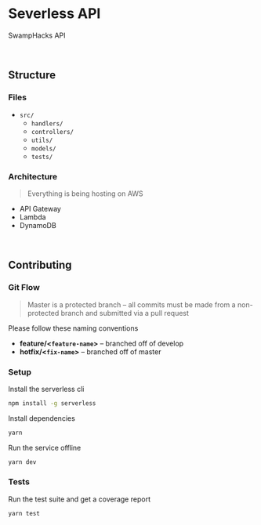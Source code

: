 # Severless API

SwampHacks API 

<br/>

## Structure

### Files

- `src/`
  - `handlers/`
  - `controllers/`
  - `utils/`
  - `models/`
  - `tests/`

### Architecture

> Everything is being hosting on AWS

- API Gateway
- Lambda
- DynamoDB

<br/>

## Contributing

### Git Flow

> Master is a protected branch – all commits must be made from a non-protected branch and submitted via a pull request

Please follow these naming conventions

- **feature/<`feature-name`>** – branched off of develop
- **hotfix/<`fix-name`>** – branched off of master

### Setup

Install the serverless cli

```bash
npm install -g serverless
```

Install dependencies

``` bash
yarn
```

Run the service offline

``` bash
yarn dev
```

### Tests

Run the test suite and get a coverage report

``` bash
yarn test
```

<br/>

